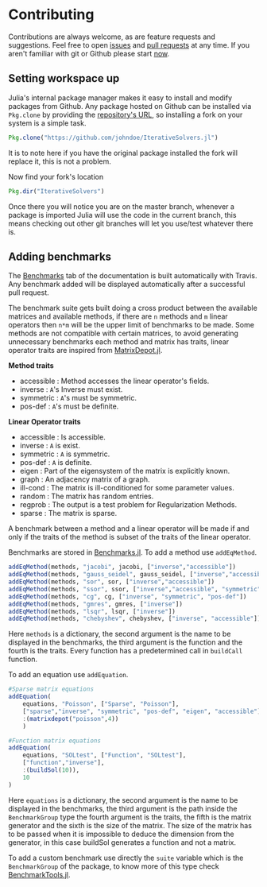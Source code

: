 # Contributing

Contributions are always welcome, as are feature requests and suggestions. Feel
free to open [issues](https://help.github.com/articles/creating-an-issue/) and [pull requests](https://help.github.com/articles/creating-a-pull-request/) at any time. If you aren't familiar with git or Github please start [now](https://help.github.com/articles/good-resources-for-learning-git-and-github/).

## Setting workspace up

Julia's internal package manager makes it easy to install and modify packages
from Github. Any package hosted on Github can be installed via `Pkg.clone` by
providing the [repository's URL](https://help.github.com/articles/which-remote-url-should-i-use/), so installing a fork on your system is a simple task.

```julia
Pkg.clone("https://github.com/johndoe/IterativeSolvers.jl")
```

It is to note here if you have the original package installed the fork will
replace it, this is not a problem.

Now find your fork's location

```julia
Pkg.dir("IterativeSolvers")
```

Once there you will notice you are on the master branch, whenever a package is
imported Julia will use the code in the current branch, this means checking out
other git branches will let you use/test whatever there is.

## Adding benchmarks

The [Benchmarks](@ref) tab of the documentation is built automatically with Travis.
Any benchmark added will be displayed automatically after a successful pull request.

The benchmark suite gets built doing a cross product between the available matrices
and available methods, if there are `n` methods and `m` linear operators then `n*m` will be
the upper limit of benchmarks to be made. Some methods are not compatible with certain
matrices, to avoid generating unnecessary benchmarks each method and matrix has
traits, linear operator traits are inspired from [MatrixDepot.jl](http://matrixdepotjl.readthedocs.io/en/latest/properties.html).

**Method traits**

* accessible : Method accesses the linear operator's fields.
* inverse    : `A`'s Inverse must exist.
* symmetric  : `A`'s must be symmetric.
* pos-def    : `A`'s must be definite.

**Linear Operator traits**

* accessible : Is accessible.
* inverse    : `A` is exist.
* symmetric  : `A` is symmetric.
* pos-def    : `A` is definite.
* eigen      : Part of the eigensystem of the matrix is explicitly known.
* graph      : An adjacency matrix of a graph.
* ill-cond   : The matrix is ill-conditioned for some parameter values.
* random     : The matrix has random entries.
* regprob    : The output is a test problem for Regularization Methods.
* sparse     : The matrix is sparse.

A benchmark between a method and a linear operator will be made if and only if
the traits of the method is subset of the traits of the linear operator.

Benchmarks are stored in [Benchmarks.jl](https://github.com/JuliaLang/IterativeSolvers.jl/tree/master/benchmark/Benchmarks.jl).
To add a method use `addEqMethod`.

```julia
addEqMethod(methods, "jacobi", jacobi, ["inverse","accessible"])
addEqMethod(methods, "gauss_seidel", gauss_seidel, ["inverse","accessible"])
addEqMethod(methods, "sor", sor, ["inverse","accessible"])
addEqMethod(methods, "ssor", ssor, ["inverse","accessible", "symmetric"])
addEqMethod(methods, "cg", cg, ["inverse", "symmetric", "pos-def"])
addEqMethod(methods, "gmres", gmres, ["inverse"])
addEqMethod(methods, "lsqr", lsqr, ["inverse"])
addEqMethod(methods, "chebyshev", chebyshev, ["inverse", "accessible"])
```

Here `methods` is a dictionary, the second argument is the name to be displayed in
the benchmarks, the third argument is the function and the fourth is the traits.
Every function has a predetermined call in `buildCall` function.

To add an equation use `addEquation`.

```julia
#Sparse matrix equations
addEquation(
    equations, "Poisson", ["Sparse", "Poisson"],
    ["sparse","inverse", "symmetric", "pos-def", "eigen", "accessible"],
    :(matrixdepot("poisson",4))
    )

#Function matrix equations
addEquation(
    equations, "SOLtest", ["Function", "SOLtest"],
    ["function","inverse"],
    :(buildSol(10)),
    10
)
```

Here `equations` is a dictionary, the second argument is the name to be displayed in
the benchmarks, the third argument is the path inside the `BenchmarkGroup` type
the fourth argument is the traits, the fifth is the matrix generator and
the sixth is the size of the matrix. The size of the matrix has to be passed when
it is impossible to deduce the dimension from the generator, in this case buildSol
generates a function and not a matrix.

To add a custom benchmark use directly the `suite` variable which is the `BenchmarkGroup`
of the package, to know more of this type check [BenchmarkTools.jl](https://github.com/JuliaCI/BenchmarkTools.jl).
